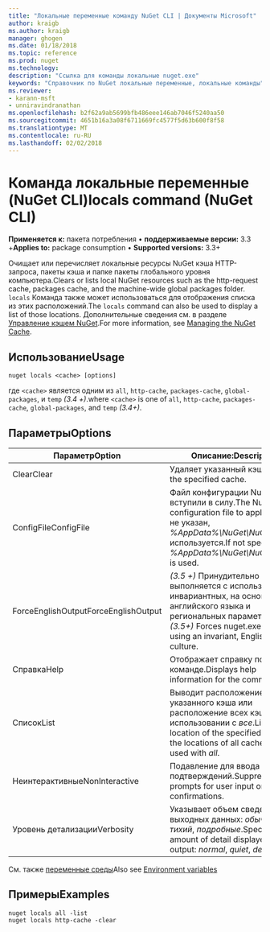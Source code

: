 ```yaml
---
title: "Локальные переменные команду NuGet CLI | Документы Microsoft"
author: kraigb
ms.author: kraigb
manager: ghogen
ms.date: 01/18/2018
ms.topic: reference
ms.prod: nuget
ms.technology: 
description: "Ссылка для команды локальные nuget.exe"
keywords: "Справочник по NuGet локальные переменные, локальные команды"
ms.reviewer:
- karann-msft
- unniravindranathan
ms.openlocfilehash: b2f62a9ab5699bfb486eee146ab7046f5240aa50
ms.sourcegitcommit: 4651b16a3a08f6711669fc4577f5d63b600f8f58
ms.translationtype: MT
ms.contentlocale: ru-RU
ms.lasthandoff: 02/02/2018
---
```

# <a name="locals-command-nuget-cli"></a><span data-ttu-id="43a7e-104">Команда локальные переменные (NuGet CLI)</span><span class="sxs-lookup"><span data-stu-id="43a7e-104">locals command (NuGet CLI)</span></span>

<span data-ttu-id="43a7e-105">**Применяется к:** пакета потребления &bullet; **поддерживаемые версии:** 3.3 +</span><span class="sxs-lookup"><span data-stu-id="43a7e-105">**Applies to:** package consumption &bullet; **Supported versions:** 3.3+</span></span>

<span data-ttu-id="43a7e-106">Очищает или перечисляет локальные ресурсы NuGet кэша HTTP-запроса, пакеты кэша и папке пакеты глобального уровня компьютера.</span><span class="sxs-lookup"><span data-stu-id="43a7e-106">Clears or lists local NuGet resources such as the http-request cache, packages cache, and the machine-wide global packages folder.</span></span> <span data-ttu-id="43a7e-107">`locals` Команда также может использоваться для отображения списка из этих расположений.</span><span class="sxs-lookup"><span data-stu-id="43a7e-107">The `locals` command can also be used to display a list of those locations.</span></span> <span data-ttu-id="43a7e-108">Дополнительные сведения см. в разделе [Управление кэшем NuGet](../consume-packages/managing-the-nuget-cache.md).</span><span class="sxs-lookup"><span data-stu-id="43a7e-108">For more information, see [Managing the NuGet Cache](../consume-packages/managing-the-nuget-cache.md).</span></span>

## <a name="usage"></a><span data-ttu-id="43a7e-109">Использование</span><span class="sxs-lookup"><span data-stu-id="43a7e-109">Usage</span></span>

```cli
nuget locals <cache> [options]
```

<span data-ttu-id="43a7e-110">где `<cache>` является одним из `all`, `http-cache`, `packages-cache`, `global-packages`, и `temp` *(3.4 +)*.</span><span class="sxs-lookup"><span data-stu-id="43a7e-110">where `<cache>` is one of `all`, `http-cache`, `packages-cache`, `global-packages`, and `temp` *(3.4+)*.</span></span>

## <a name="options"></a><span data-ttu-id="43a7e-111">Параметры</span><span class="sxs-lookup"><span data-stu-id="43a7e-111">Options</span></span>

| <span data-ttu-id="43a7e-112">Параметр</span><span class="sxs-lookup"><span data-stu-id="43a7e-112">Option</span></span> | <span data-ttu-id="43a7e-113">Описание:</span><span class="sxs-lookup"><span data-stu-id="43a7e-113">Description</span></span> |
| --- | --- |
| <span data-ttu-id="43a7e-114">Clear</span><span class="sxs-lookup"><span data-stu-id="43a7e-114">Clear</span></span> | <span data-ttu-id="43a7e-115">Удаляет указанный кэш.</span><span class="sxs-lookup"><span data-stu-id="43a7e-115">Clears the specified cache.</span></span> |
| <span data-ttu-id="43a7e-116">ConfigFile</span><span class="sxs-lookup"><span data-stu-id="43a7e-116">ConfigFile</span></span> | <span data-ttu-id="43a7e-117">Файл конфигурации NuGet вступили в силу.</span><span class="sxs-lookup"><span data-stu-id="43a7e-117">The NuGet configuration file to apply.</span></span> <span data-ttu-id="43a7e-118">Если не указан, *%AppData%\NuGet\NuGet.Config* используется.</span><span class="sxs-lookup"><span data-stu-id="43a7e-118">If not specified, *%AppData%\NuGet\NuGet.Config* is used.</span></span> |
| <span data-ttu-id="43a7e-119">ForceEnglishOutput</span><span class="sxs-lookup"><span data-stu-id="43a7e-119">ForceEnglishOutput</span></span> | <span data-ttu-id="43a7e-120">*(3.5 +)*  Принудительно nuget.exe выполняется с использованием инвариантных, на основе английского языка и региональных параметров.</span><span class="sxs-lookup"><span data-stu-id="43a7e-120">*(3.5+)* Forces nuget.exe to run using an invariant, English-based culture.</span></span> |
| <span data-ttu-id="43a7e-121">Справка</span><span class="sxs-lookup"><span data-stu-id="43a7e-121">Help</span></span> | <span data-ttu-id="43a7e-122">Отображает справку по команде.</span><span class="sxs-lookup"><span data-stu-id="43a7e-122">Displays help information for the command.</span></span> |
| <span data-ttu-id="43a7e-123">Список</span><span class="sxs-lookup"><span data-stu-id="43a7e-123">List</span></span> | <span data-ttu-id="43a7e-124">Выводит расположение указанного кэша или расположение всех кэшей, при использовании с *все*.</span><span class="sxs-lookup"><span data-stu-id="43a7e-124">Lists the location of the specified cache, or the locations of all caches when used with *all*.</span></span> |
| <span data-ttu-id="43a7e-125">Неинтерактивные</span><span class="sxs-lookup"><span data-stu-id="43a7e-125">NonInteractive</span></span> | <span data-ttu-id="43a7e-126">Подавление для ввода данных и подтверждений.</span><span class="sxs-lookup"><span data-stu-id="43a7e-126">Suppresses prompts for user input or confirmations.</span></span> |
| <span data-ttu-id="43a7e-127">Уровень детализации</span><span class="sxs-lookup"><span data-stu-id="43a7e-127">Verbosity</span></span> | <span data-ttu-id="43a7e-128">Указывает объем сведений в выходных данных: *обычного*, *тихий*, *подробные*.</span><span class="sxs-lookup"><span data-stu-id="43a7e-128">Specifies the amount of detail displayed in the output: *normal*, *quiet*, *detailed*.</span></span> |

<span data-ttu-id="43a7e-129">См. также [переменные среды](cli-ref-environment-variables.md)</span><span class="sxs-lookup"><span data-stu-id="43a7e-129">Also see [Environment variables](cli-ref-environment-variables.md)</span></span>

## <a name="examples"></a><span data-ttu-id="43a7e-130">Примеры</span><span class="sxs-lookup"><span data-stu-id="43a7e-130">Examples</span></span>

```cli
nuget locals all -list
nuget locals http-cache -clear
```
